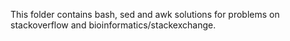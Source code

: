 This folder contains bash, sed and awk solutions for problems on stackoverflow and bioinformatics/stackexchange.

